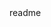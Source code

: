 <snippet>
  <content><![CDATA[
# ${1:Team-HolidaySpirit}
TODO: Project repository for Metropolia School of Applied Sciences Basic Concepts of Web Technology course.
## Installation
TODO: Describe the installation process
## Usage
TODO: Write usage instructions
## Contributing
1. Fork it!
2. Create your feature branch: `git checkout -b my-new-feature`
3. Commit your changes: `git commit -am 'Add some feature'`
4. Push to the branch: `git push origin my-new-feature`
5. Submit a pull request :D
## History
TODO: Write history
## Credits
Project Manager: Anni Luonuankoski
Head Engineer: Mikael Meinander
Other stuff: Ilkka Miettinen
## License
TODO: Write license
]]></content>
  <tabTrigger>readme</tabTrigger>
</snippet>
